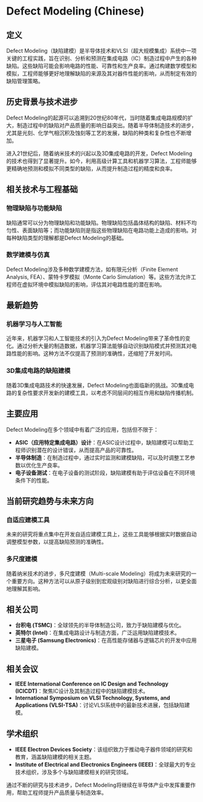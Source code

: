 # Defect Modeling (Chinese)

## 定义

Defect Modeling（缺陷建模）是半导体技术和VLSI（超大规模集成）系统中一项关键的工程实践，旨在识别、分析和预测在集成电路（IC）制造过程中产生的各种缺陷。这些缺陷可能会影响电路的性能、可靠性和生产良率。通过构建数学模型和模拟，工程师能够更好地理解缺陷的来源及其对器件性能的影响，从而制定有效的缺陷管理策略。

## 历史背景与技术进步

Defect Modeling的起源可以追溯到20世纪80年代，当时随着集成电路规模的扩大，制造过程中的缺陷对产品质量的影响日益突出。随着半导体制造技术的进步，尤其是光刻、化学气相沉积及蚀刻等工艺的发展，缺陷的种类和复杂性也不断增加。

进入21世纪后，随着纳米技术的兴起以及3D集成电路的开发，Defect Modeling的技术也得到了显著提升。如今，利用高级计算工具和机器学习算法，工程师能够更精确地预测和模拟不同类型的缺陷，从而提升制造过程的精度和良率。

## 相关技术与工程基础

### 物理缺陷与功能缺陷

缺陷通常可以分为物理缺陷和功能缺陷。物理缺陷包括晶体结构的缺陷、材料不均匀性、表面缺陷等；而功能缺陷则是指这些物理缺陷在电路功能上造成的影响。对每种缺陷类型的理解都是Defect Modeling的基础。

### 数学建模与仿真

Defect Modeling涉及多种数学建模方法，如有限元分析（Finite Element Analysis, FEA）、蒙特卡罗模拟（Monte Carlo Simulation）等。这些方法允许工程师在虚拟环境中模拟缺陷的影响，评估其对电路性能的潜在影响。

## 最新趋势

### 机器学习与人工智能

近年来，机器学习和人工智能技术的引入为Defect Modeling带来了革命性的变化。通过分析大量的制造数据，机器学习算法能够自动识别缺陷模式并预测其对电路性能的影响。这种方法不仅提高了预测的准确性，还缩短了开发时间。

### 3D集成电路的缺陷建模

随着3D集成电路技术的快速发展，Defect Modeling也面临新的挑战。3D集成电路的复杂性要求开发新的建模工具，以考虑不同层间的相互作用和缺陷传播机制。

## 主要应用

Defect Modeling在多个领域中有着广泛的应用，包括但不限于：

- **ASIC（应用特定集成电路）设计**：在ASIC设计过程中，缺陷建模可以帮助工程师识别潜在的设计错误，从而提高产品的可靠性。
- **半导体制造**：在制造过程中，通过实时监测和建模缺陷，可以及时调整工艺参数以优化生产良率。
- **电子设备测试**：在电子设备的测试阶段，缺陷建模有助于评估设备在不同环境条件下的性能。

## 当前研究趋势与未来方向

### 自适应建模工具

未来的研究将重点集中在开发自适应建模工具上，这些工具能够根据实时数据自动调整模型参数，以提高缺陷预测的准确性。

### 多尺度建模

随着纳米技术的进步，多尺度建模（Multi-scale Modeling）将成为未来研究的一个重要方向。这种方法可以从原子级别到宏观级别对缺陷进行综合分析，以更全面地理解其影响。

## 相关公司

- **台积电 (TSMC)**：全球领先的半导体制造公司，致力于缺陷建模与优化。
- **英特尔 (Intel)**：在集成电路设计与制造方面，广泛运用缺陷建模技术。
- **三星电子 (Samsung Electronics)**：在高性能存储器与逻辑芯片的开发中应用缺陷建模。

## 相关会议

- **IEEE International Conference on IC Design and Technology (ICICDT)**：聚焦IC设计及其制造过程中的缺陷建模技术。
- **International Symposium on VLSI Technology, Systems, and Applications (VLSI-TSA)**：讨论VLSI系统中的最新技术进展，包括缺陷建模。

## 学术组织

- **IEEE Electron Devices Society**：该组织致力于推动电子器件领域的研究和教育，涵盖缺陷建模的相关主题。
- **Institute of Electrical and Electronics Engineers (IEEE)**：全球最大的专业技术组织，涉及多个与缺陷建模相关的研究领域。

通过不断的研究与技术进步，Defect Modeling将继续在半导体产业中发挥重要作用，帮助工程师提升产品质量与制造效率。